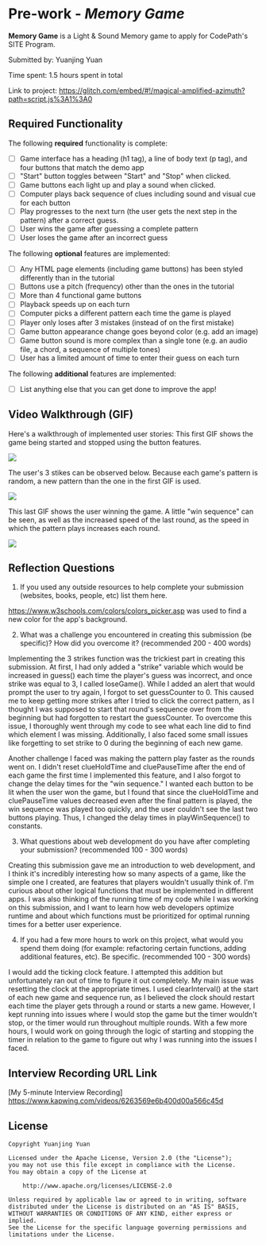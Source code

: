 # Pre-work - *Memory Game*

**Memory Game** is a Light & Sound Memory game to apply for CodePath's SITE Program. 

Submitted by: Yuanjing Yuan

Time spent: 1.5 hours spent in total

Link to project: https://glitch.com/embed/#!/magical-amplified-azimuth?path=script.js%3A1%3A0

## Required Functionality

The following **required** functionality is complete:

* [ ] Game interface has a heading (h1 tag), a line of body text (p tag), and four buttons that match the demo app
* [ ] "Start" button toggles between "Start" and "Stop" when clicked. 
* [ ] Game buttons each light up and play a sound when clicked. 
* [ ] Computer plays back sequence of clues including sound and visual cue for each button
* [ ] Play progresses to the next turn (the user gets the next step in the pattern) after a correct guess. 
* [ ] User wins the game after guessing a complete pattern
* [ ] User loses the game after an incorrect guess

The following **optional** features are implemented:

* [ ] Any HTML page elements (including game buttons) has been styled differently than in the tutorial
* [ ] Buttons use a pitch (frequency) other than the ones in the tutorial
* [ ] More than 4 functional game buttons
* [ ] Playback speeds up on each turn
* [ ] Computer picks a different pattern each time the game is played
* [ ] Player only loses after 3 mistakes (instead of on the first mistake)
* [ ] Game button appearance change goes beyond color (e.g. add an image)
* [ ] Game button sound is more complex than a single tone (e.g. an audio file, a chord, a sequence of multiple tones)
* [ ] User has a limited amount of time to enter their guess on each turn

The following **additional** features are implemented:

- [ ] List anything else that you can get done to improve the app!

## Video Walkthrough (GIF)

Here's a walkthrough of implemented user stories:
This first GIF shows the game being started and stopped using the button features.

![](https://i.imgur.com/LeI3M9B.gif)

The user's 3 stikes can be observed below. Because each game's pattern is random, a new pattern than the one in the first GIF is used.

![](https://i.imgur.com/93iGUr4.gif)

This last GIF shows the user winning the game. A little "win sequence" can be seen, as well as the increased speed of the last round, as the speed in which the pattern plays increases each round.

![](https://i.imgur.com/8FKzMd7.gif)

## Reflection Questions
1. If you used any outside resources to help complete your submission (websites, books, people, etc) list them here. 

https://www.w3schools.com/colors/colors_picker.asp was used to find a new color for the app's background.

2. What was a challenge you encountered in creating this submission (be specific)? How did you overcome it? (recommended 200 - 400 words) 

Implementing the 3 strikes function was the trickiest part in creating this submission. At first, I had only added a "strike" variable which would be increased in guess() each time the player's guess was incorrect, and once strike was equal to 3, I called loseGame(). While I added an alert that would prompt the user to try again, I forgot to set guessCounter to 0. This caused me to keep getting more strikes after I tried to click the correct pattern, as I thought I was supposed to start that round's sequence over from the beginning but had forgotten to restart the guessCounter. To overcome this issue, I thoroughly went through my code to see what each line did to find which element I was missing. Additionally, I also faced some small issues like forgetting to set strike to 0 during the beginning of each new game. 

Another challenge I faced was making the pattern play faster as the rounds went on. I didn't reset clueHoldTime and cluePauseTime after the end of each game the first time I implemented this feature, and I also forgot to change the delay times for the "win sequence." I wanted each button to be lit when the user won the game, but I found that since the clueHoldTime and cluePauseTime values decreased even after the final pattern is played, the win sequence was played too quickly, and the user couldn't see the last two buttons playing. Thus, I changed the delay times in playWinSequence() to constants.  

3. What questions about web development do you have after completing your submission? (recommended 100 - 300 words) 

Creating this submission gave me an introduction to web development, and I think it's incredibly interesting how so many aspects of a game, like the simple one I created, are features that players wouldn't usually think of. I'm curious about other logical functions that must be implemented in different apps. I was also thinking of the running time of my code while I was working on this submission, and I want to learn how web developers optimize runtime and about which functions must be prioritized for optimal running times for a better user experience. 


4. If you had a few more hours to work on this project, what would you spend them doing (for example: refactoring certain functions, adding additional features, etc). Be specific. (recommended 100 - 300 words) 

I would add the ticking clock feature. I attempted this addition but unfortunately ran out of time to figure it out completely. My main issue was resetting the clock at the appropriate times. I used clearInterval() at the start of each new game and sequence run, as I believed the clock should restart each time the player gets through a round or starts a new game. However, I kept running into issues where I would stop the game but the timer wouldn't stop, or the timer would run throughout multiple rounds. With a few more hours, I would work on going through the logic of starting and stopping the timer in relation to the game to figure out why I was running into the issues I faced. 



## Interview Recording URL Link

[My 5-minute Interview Recording] https://www.kapwing.com/videos/6263569e6b400d00a566c45d


## License

    Copyright Yuanjing Yuan

    Licensed under the Apache License, Version 2.0 (the "License");
    you may not use this file except in compliance with the License.
    You may obtain a copy of the License at

        http://www.apache.org/licenses/LICENSE-2.0

    Unless required by applicable law or agreed to in writing, software
    distributed under the License is distributed on an "AS IS" BASIS,
    WITHOUT WARRANTIES OR CONDITIONS OF ANY KIND, either express or implied.
    See the License for the specific language governing permissions and
    limitations under the License.
